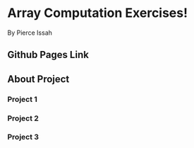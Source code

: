 # Array Computation Exercises!

By Pierce Issah

## Github Pages Link

## About Project

### Project 1

### Project 2

### Project 3
